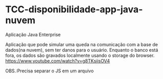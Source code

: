# TCC-disponibilidade-app-java-nuvem
Aplicação Java Enterprise

Aplicação que pode simular uma queda na comunicação com a base de dados(na nuvem), sem ter danos para o usuário.
Enquanto o banco está fora, os dados são gravados localmente usando o storage do browser.
https://www.youtube.com/watch?v=g8TKsiisOV4

OBS.:Precisa separar o JS em um arquivo
